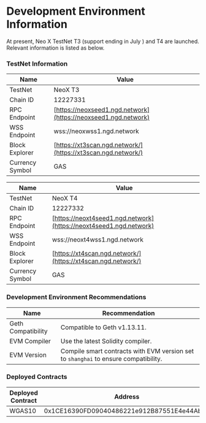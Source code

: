 # Development Environment Information

At present, Neo X TestNet T3 (support ending in July ) and T4 are launched. Relevant information is listed as below.

### TestNet Information

| Name            | Value                                                          |
| --------------- | -------------------------------------------------------------- |
| TestNet         | NeoX T3                                                        |
| Chain lD        | 12227331                                                       |
| RPC Endpoint    | [https://neoxseed1.ngd.network](https://neoxseed1.ngd.network) |
| WSS Endpoint    | wss://neoxwss1.ngd.network                                     |
| Block Explorer  | [https://xt3scan.ngd.network/](https://xt3scan.ngd.network/)   |
| Currency Symbol | GAS                                                            |

| Name            | Value                                                              |
| --------------- | ------------------------------------------------------------------ |
| TestNet         | NeoX T4                                                            |
| Chain lD        | 12227332                                                           |
| RPC Endpoint    | [https://neoxt4seed1.ngd.network](https://neoxt4seed1.ngd.network) |
| WSS Endpoint    | wss://neoxt4wss1.ngd.network                                       |
| Block Explorer  | [https://xt4scan.ngd.network/](https://xt4scan.ngd.network/)       |
| Currency Symbol | GAS                                                                |

### Development Environment Recommendations

| Name               | Recommendation                                                                      |
| ------------------ | ----------------------------------------------------------------------------------- |
| Geth Compatibility | Compatible to Geth v1.13.11.                                                        |
| EVM Compiler       | Use the latest Solidity compiler.                                                   |
| EVM Version        | Compile smart contracts with EVM version set to `shanghai` to ensure compatibility. |

### Deployed Contracts

| Deployed Contract | Address                                    |
| ----------------- | ------------------------------------------ |
| WGAS10            | 0x1CE16390FD09040486221e912B87551E4e44Ab17 |
